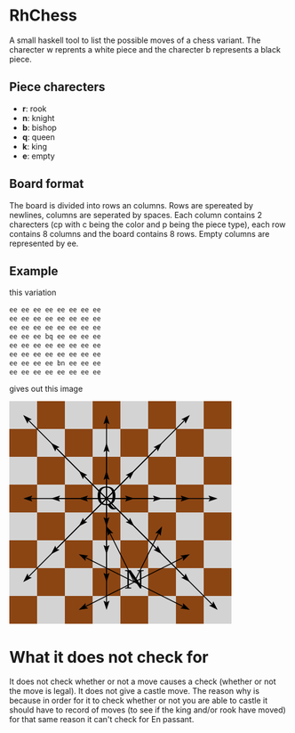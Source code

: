 # RhChess
A small haskell tool to list the possible moves of a chess variant.
The charecter w reprents a white piece and the charecter b represents a black piece.
## Piece charecters
- **r**: rook
- **n**: knight
- **b**: bishop
- **q**: queen
- **k**: king
- **e**: empty
## Board format
The board is divided into rows an columns. Rows are spereated by newlines, columns are seperated by spaces.
Each column contains 2 charecters (cp with c being the color and p being the piece type),
each row contains 8 columns and the board contains 8 rows. Empty columns are represented by ee.
## Example
this variation
```
ee ee ee ee ee ee ee ee
ee ee ee ee ee ee ee ee
ee ee ee ee ee ee ee ee
ee ee ee bq ee ee ee ee
ee ee ee ee ee ee ee ee
ee ee ee ee ee ee ee ee
ee ee ee ee bn ee ee ee
ee ee ee ee ee ee ee ee
```
gives out this image

![Alt text](https://raw.githubusercontent.com/RHL120/RhChess/master/test.svg "example")

# What it does not check for
It does not check whether or not a move causes a check (whether or not the move is legal).
It does not give a castle move. The reason why is because in order for it to check whether
or not you are able to castle it should have to record of moves (to see if the king and/or rook
have moved) for that same reason it can't check for En passant.
